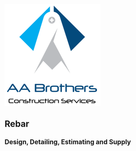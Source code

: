 [![AABrothers](img/AABrothers-Logo.png "AA Brothers")](http://www.aabrothers.ca)    

# Rebar
## Design, Detailing, Estimating and Supply
